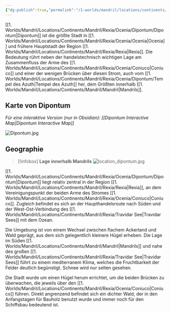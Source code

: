 ```yaml
---
{"dg-publish":true,"permalink":"/1-worlds/mandril/locations/continents/mandril/rexia/ocenia/dipontum/dipontum/"}
---
```



[[1. Worlds/Mandril/Locations/Continents/Mandril/Rexia/Ocenia/Dipontum/Dipontum\|Dipontum]] ist die größte Stadt in [[1. Worlds/Mandril/Locations/Continents/Mandril/Rexia/Ocenia/Ocenia\|Ocenia]] und frühere Hauptstadt der Region [[1. Worlds/Mandril/Locations/Continents/Mandril/Rexia/Rexia\|Rexia]]. Die Bedeutung rührt neben der handelstechnisch wichtigen Lage am Zusammenfluss der Arme des [[1. Worlds/Mandril/Locations/Continents/Mandril/Rexia/Ocenia/Coniuco\|Coniuco]] und einer der wenigen Brücken über diesen Strom, auch vom [[1. Worlds/Mandril/Locations/Continents/Mandril/Rexia/Ocenia/Dipontum/Tempel des Azuth\|Tempel des Azuth]] her, dem Größten innerhalb [[1. Worlds/Mandril/Locations/Continents/Mandril/Mandril\|Mandrils]].

## Karte von Dipontum
*Für eine interaktive Version (nur in Obsidian): [[Dipontum Interactive Map\|Dipontum Interactive Map]]*

![Dipontum.jpg](/img/user/z_Attachments/Dipontum.jpg)

## Geographie

> [!infobox]
> **Lage innerhalb Mandrils**
> ![location_dipontum.jpg](/img/user/z_Attachments/location_dipontum.jpg)

[[1. Worlds/Mandril/Locations/Continents/Mandril/Rexia/Ocenia/Dipontum/Dipontum\|Dipontum]] liegt relativ zentral in der Region [[1. Worlds/Mandril/Locations/Continents/Mandril/Rexia/Rexia\|Rexia]], an dem Vereinigungspunkt der beiden Arme des Stromes [[1. Worlds/Mandril/Locations/Continents/Mandril/Rexia/Ocenia/Coniuco\|Coniuco]]. Zugleich befindet es sich an der Haupthandelsroute nach Süden und der West-Ost-Verbindung des [[1. Worlds/Mandril/Locations/Continents/Mandril/Rexia/Travidar See\|Travidar Sees]] mit dem Ozean.

Die Umgebung ist von einem Wechsel zwischen flachem Ackerland und Wald geprägt, aus dem sich gelegentlich kleinere Hügel erheben. Die Lage im Süden [[1. Worlds/Mandril/Locations/Continents/Mandril/Mandril\|Mandrils]] und nahe des großen [[1. Worlds/Mandril/Locations/Continents/Mandril/Rexia/Travidar See\|Travidar Sees]] führt zu einem mediterranem Klima, welches die Fruchtbarkeit der Felder deutlich begünstigt. Schnee wird nur selten gesehen.

Die Stadt wurde um einen Hügel herum errichtet, um die beiden Brücken zu überwachen, die jeweils über den [[1. Worlds/Mandril/Locations/Continents/Mandril/Rexia/Ocenia/Coniuco\|Coniuco]] führen. Direkt angrenzend befindet sich ein dichter Wald, der in den Anfangstagen für Bauholz benutzt wurde und immer noch für den Schiffsbau bedeutend ist.